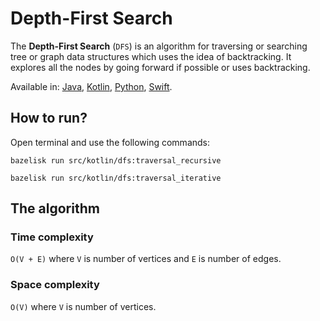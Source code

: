 # Depth-First Search

The **Depth-First Search** (`DFS`) is an algorithm for traversing or searching tree or graph data structures which uses the idea of backtracking. It explores all the nodes by going forward if possible or uses backtracking.

Available in:
[Java](../../../java/graph/dfs),
[Kotlin](../../../kotlin/graph/dfs),
[Python](../../../python/graph/dfs),
[Swift]("../../../swift/graph/dfs).

## How to run?

Open terminal and use the following commands:

```shell
bazelisk run src/kotlіn/dfs:traversal_recursive
```

```shell
bazelisk run src/kotlіn/dfs:traversal_iterative
```

## The algorithm

### Time complexity
`O(V + E)` where `V` is number of vertices and `E` is number of edges.

### Space complexity
`O(V)` where `V` is number of vertices.